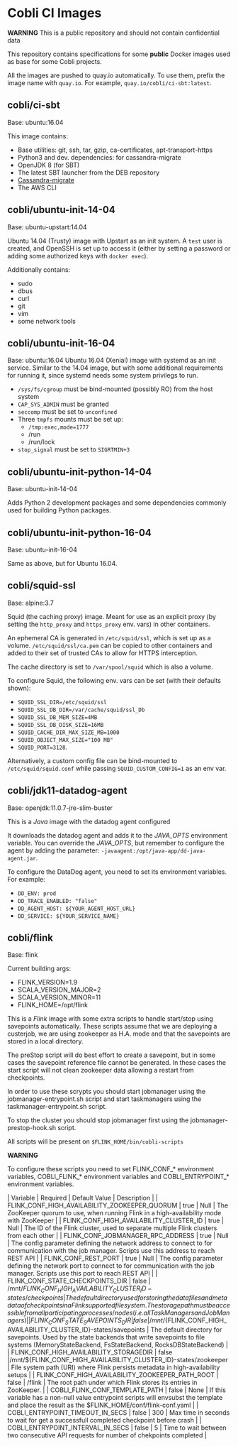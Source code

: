 # Cobli CI Images

**WARNING** This is a public repository and should not contain confidential
data

This repository contains specifications for some **public** Docker
images used as base for some Cobli projects.

All the images are pushed to quay.io automatically. To use them, prefix the
image name with `quay.io`. For example, `quay.io/cobli/ci-sbt:latest`.

## cobli/ci-sbt

Base: ubuntu:16.04

This image contains:
- Base utilities: git, ssh, tar, gzip, ca-certificates, apt-transport-https
- Python3 and dev. dependencies: for cassandra-migrate
- OpenJDK 8 (for SBT)
- The latest SBT launcher from the DEB repository
- [Cassandra-migrate](https://github.com/Cobliteam/cassandra-migrate)
- The AWS CLI

## cobli/ubuntu-init-14-04

Base: ubuntu-upstart:14.04

Ubuntu 14.04 (Trusty) image with Upstart as an init system. A `test` user is
created, and OpenSSH is set up to access it (either by setting a password or
adding some authorized keys with `docker exec`).

Additionally contains:
  - sudo
  - dbus
  - curl
  - git
  - vim
  - some network tools

## cobli/ubuntu-init-16-04

Base: ubuntu:16.04
Ubuntu 16.04 (Xenial) image with systemd as an init service. Similar to the
14.04 image, but with some additional requirements for running it, since
systemd needs some system privilegs to run.

- `/sys/fs/cgroup` must be bind-mounted (possibly RO) from the host system
- `CAP_SYS_ADMIN` must be granted
- `seccomp` must be set to `unconfined`
- Three `tmpfs` mounts must be set up:
  * `/tmp:exec,mode=1777`
  * /run
  * /run/lock
- `stop_signal` must be set to `SIGRTMIN+3`

## cobli/ubuntu-init-python-14-04

Base: ubuntu-init-14-04

Adds Python 2 development packages and some dependencies commonly used for
building Python packages.

## cobli/ubuntu-init-python-16-04

Base: ubuntu-init-16-04

Same as above, but for Ubuntu 16.04.

## cobli/squid-ssl

Base: alpine:3.7

Squid (the caching proxy) image. Meant for use as an explicit proxy (by setting
the `http_proxy` and `https_proxy` env. vars) in other containers.

An ephemeral CA is generated in `/etc/squid/ssl`, which is set up as a volume.
`/etc/squid/ssl/ca.pem` can be copied to other containers and added to their
set of trusted CAs to allow for HTTPS interception.

The cache directory is set to `/var/spool/squid` which is also a volume.

To configure Squid, the following env. vars can be set (with their defaults
shown):

- `SQUID_SSL_DIR=/etc/squid/ssl`
- `SQUID_SSL_DB_DIR=/var/cache/squid/ssl_Db`
- `SQUID_SSL_DB_MEM_SIZE=4MB`
- `SQUID_SSL_DB_DISK_SIZE=16MB`
- `SQUID_CACHE_DIR_MAX_SIZE_MB=1000`
- `SQUID_OBJECT_MAX_SIZE="100 MB"`
- `SQUID_PORT=3128`.

Alternatively, a custom config file can be bind-mounted to
`/etc/squid/squid.conf` while passing `SQUID_CUSTOM_CONFIG=1` as an env var.

## cobli/jdk11-datadog-agent

Base: openjdk:11.0.7-jre-slim-buster

This is a _Java_ image with the datadog agent configured

It downloads the datadog agent and adds it to the _JAVA_OPTS_ environment variable.
You can override the _JAVA_OPTS_, but remember to configure the agent by adding the parameter: `-javaagent:/opt/java-app/dd-java-agent.jar`.

To configure the DataDog agent, you need to set its environment variables. For example:
- `DD_ENV: prod`
- `DD_TRACE_ENABLED: "false"`
- `DD_AGENT_HOST: ${YOUR_AGENT_HOST_URL}`
- `DD_SERVICE: ${YOUR_SERVICE_NAME}`

## cobli/flink

Base: flink

Current building args:
- FLINK_VERSION=1.9
- SCALA_VERSION_MAJOR=2
- SCALA_VERSION_MINOR=11
- FLINK_HOME=/opt/flink

This is a _Flink_ image with some extra scripts to handle start/stop using
savepoints automatically. These scripts assume that we are deploying a
custerjob, we are using zookeeper as H.A. mode and that the savepoints are
stored in a local directory.

The preStop script will do best effort to create a savepoint, but in some cases
the savepoint reference file cannot be generated. In these cases the start
script will not clean zookeeper data allowing a restart from checkpoints.

In order to use these scrypts you should start jobmanager using the
jobmanager-entrypoint.sh  script and start taskmanagers using the
taskmanager-entrypoint.sh script.

To stop the cluster you should stop jobmanager first using the
jobmanager-prestop-hook.sh script.

All scripts will be present on `$FLINK_HOME/bin/cobli-scripts`

**WARNING**

To configure these scripts you need to set FLINK_CONF_* environment variables,
COBLI_FLINK_* environment variables and COBLI_ENTRYPOINT_* environment
variables.

| Variable | Required | Default Value | Description |
| FLINK_CONF_HIGH_AVAILABILITY_ZOOKEEPER_QUORUM | true | Null | The ZooKeeper quorum to use, when running Flink in a high-availability mode with ZooKeeper |
| FLINK_CONF_HIGH_AVAILABILITY_CLUSTER_ID | true | Null | The ID of the Flink cluster, used to separate multiple Flink clusters from each other |
| FLINK_CONF_JOBMANAGER_RPC_ADDRESS | true | Null | The config parameter defining the network address to connect to for communication with the job manager. Scripts use this address to reach REST API |
| FLINK_CONF_REST_PORT | true | Null | The config parameter defining the network port to connect to for communication with the job manager. Scripts use this port to reach REST API |
| FLINK_CONF_STATE_CHECKPOINTS_DIR | false | /mnt/${FLINK_CONF_HIGH_AVAILABILITY_CLUSTER_ID}-states/checkpoints | The default directory used for storing the data files and meta data of checkpoints in a Flink supported filesystem. The storage path must be accessible from all participating processes/nodes(i.e. all TaskManagers and JobManagers) |
| FLINK_CONF_STATE_SAVEPOINTS_DIR | false | /mnt/${FLINK_CONF_HIGH_AVAILABILITY_CLUSTER_ID}-states/savepoints | The default directory for savepoints. Used by the state backends that write savepoints to file systems (MemoryStateBackend, FsStateBackend, RocksDBStateBackend) |
| FLINK_CONF_HIGH_AVAILABILITY_STORAGEDIR | false |/mnt/${FLINK_CONF_HIGH_AVAILABILITY_CLUSTER_ID}-states/zookeeper | File system path (URI) where Flink persists metadata in high-availability setups |
| FLINK_CONF_HIGH_AVAILABILITY_ZOOKEEPER_PATH_ROOT | false | /flink | The root path under which Flink stores its entries in ZooKeeper. |
| COBLI_FLINK_CONF_TEMPLATE_PATH | false | None | If this variable has a non-null value entrypoint scripts will envsubst the template and place the result as the $FLINK_HOME/conf/flink-conf.yaml |
| COBLI_ENTRYPOINT_TIMEOUT_IN_SECS | false | 300 | Max time in seconds to wait for get a successfull completed checkpoint before crash |
| COBLI_ENTRYPOINT_INTERVAL_IN_SECS | false | 5 | Time to wait between two consecutive API requests for number of chekpoints completed |
